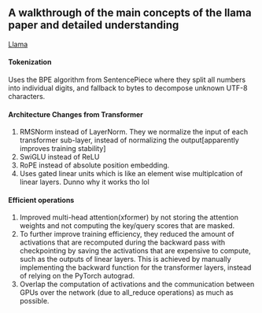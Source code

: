 ## A walkthrough of the main concepts of the llama paper and detailed understanding

[Llama](https://arxiv.org/pdf/2302.13971)

#### Tokenization

Uses the BPE algorithm from SentencePiece where they split all numbers into individual digits, and fallback to bytes to decompose unknown UTF-8 characters.

#### Architecture Changes from Transformer

1. RMSNorm instead of LayerNorm. They we normalize the input of each transformer sub-layer, instead of normalizing the output[apparently improves training stability]
2. SwiGLU instead of ReLU
3. RoPE instead of absolute position embedding.
4. Uses gated linear units which is like an element wise multiplcation of linear layers. Dunno why it works tho lol

#### Efficient operations

1. Improved multi-head attention(xformer) by not storing the attention weights and not computing the key/query scores that are masked.
2. To further improve training efficiency, they reduced the amount of activations that are recomputed during the backward pass with checkpointing by saving the activations that are expensive to compute, such as the outputs of linear layers. This is achieved by manually implementing the backward function for the transformer
   layers, instead of relying on the PyTorch autograd.
3. Overlap the computation of activations and the communication between GPUs over the network (due to all_reduce operations) as much as possible.
